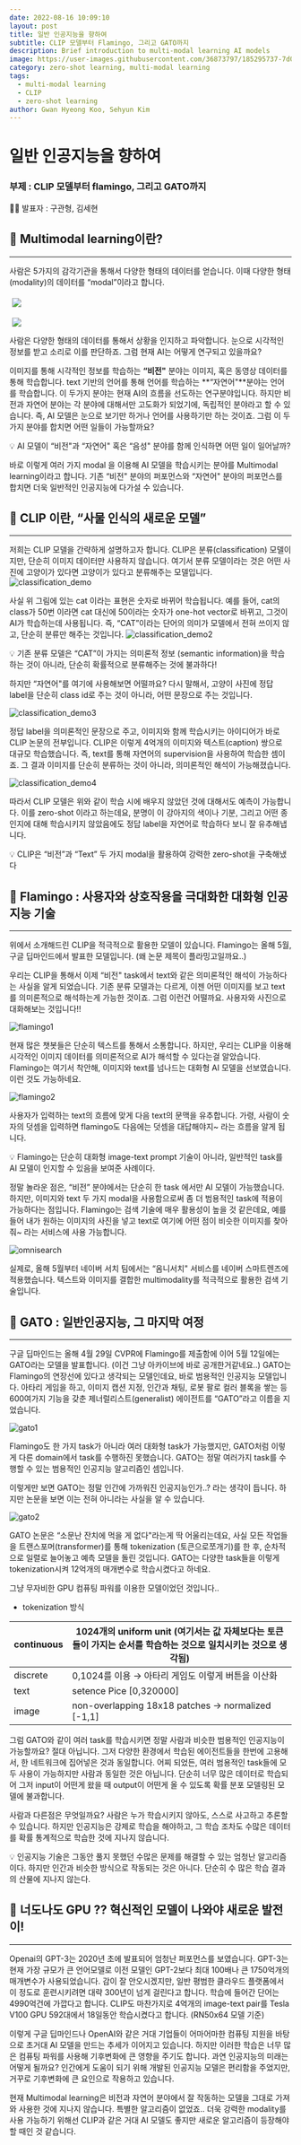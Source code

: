 ```yaml
---
date: 2022-08-16 10:09:10  
layout: post  
title: 일반 인공지능을 향하여
subtitle: CLIP 모델부터 Flamingo, 그리고 GATO까지
description: Brief introduction to multi-modal learning AI models
image: https://user-images.githubusercontent.com/36873797/185295737-7d05b246-688c-4749-aeee-1632ce06496e.jpg
category: zero-shot learning, multi-modal learning
tags:
  - multi-modal learning
  - CLIP
  - zero-shot learning
author: Gwan Hyeong Koo, Sehyun Kim
---
```


# 일반 인공지능을 향하여

### 부제 : CLIP 모델부터 flamingo, 그리고 GATO까지

<aside>
  
👦🏻 발표자 : 구관형, 김세현

</aside>

## 📑 Multimodal learning이란?
---

사람은 5가지의 감각기관을 통해서 다양한 형태의 데이터를 얻습니다. 이때 다양한 형태(modality)의 데이터를 “modal”이라고 합니다.

<p><img src="https://user-images.githubusercontent.com/36873797/185296232-2d06d548-aa7b-453f-816a-d7a18157af34.png" align="center" style="margin-left:5px; margin-top: 5px;"></p>
<p><img src="[https://user-images.githubusercontent.com/36873797/185296232-2d06d548-aa7b-453f-816a-d7a18157af34.png](https://user-images.githubusercontent.com/36873797/185296907-03976064-9ae7-4b77-943d-cefc799b8c21.png))" align="center" style="margin-left:5px; margin-top: 5px;"></p>

사람은 다양한 형태의 데이터를 통해서 상황을 인지하고 파악합니다. 눈으로 시각적인 정보를 받고 소리로 이를 판단하죠. 그럼 현재 AI는 어떻게 연구되고 있을까요?

이미지를 통해 시각적인 정보를 학습하는 **“비전"** 분야는 이미지, 혹은 동영상 데이터를 통해 학습합니다. text 기반의 언어를 통해 언어를 학습하는 **“자연어"**분야는 언어를 학습합니다. 이 두가지 분야는 현재 AI의 흐름을 선도하는 연구분야입니다. 하지만 비전과 자연어 분야는 각 분야에 대해서만 고도화가 되었기에, 독립적인 분야라고 할 수 있습니다. 즉, AI 모델은 눈으로 보기만 하거나 언어를 사용하기만 하는 것이죠. 그럼 이 두 가지 분야를 합치면 어떤 일들이 가능할까요?

<aside>
  
💡 AI 모델이 “비전"과 “자연어" 혹은 “음성" 분야를 함께 인식하면 어떤 일이 일어날까?

</aside>

바로 이렇게 여러 가지 modal 을 이용해 AI 모델을 학습시키는 분야를 Multimodal learning이라고 합니다. 기존 “비전" 분야의 퍼포먼스와 “자연어" 분야의 퍼포먼스를 합치면 더욱 일반적인 인공지능에 다가설 수 있습니다.

## 📑 CLIP 이란, “사물 인식의 새로운 모델”

---

저희는 CLIP 모델을 간략하게 설명하고자 합니다. CLIP은 분류(classification) 모델이지만, 단순히 이미지 데이터만 사용하지 않습니다. 여기서 분류 모델이라는 것은 어떤 사진에 고양이가 있다면 고양이가 있다고 분류해주는 모델입니다.
![classification_demo](https://user-images.githubusercontent.com/36873797/185297171-a13133d1-8d3c-4ab4-892c-415c01ddd171.png)

사실 위 그림에 있는 cat 이라는 표현은 숫자로 바뀌어 학습됩니다. 예를 들어, cat의 class가 50번 이라면 cat 대신에 50이라는 숫자가 one-hot vector로 바뀌고, 그것이 AI가 학습하는데 사용됩니다. 즉, “CAT”이라는 단어의 의미가 모델에서 전혀 쓰이지 않고, 단순히 분류만 해주는 것입니다. 
![classification_demo2](https://user-images.githubusercontent.com/36873797/185297168-8611eeb3-6a16-443a-bbfb-4afb4a53cd40.png)

<aside>
💡 기존 분류 모델은 “CAT”이 가지는 의미론적 정보 (semantic information)을 학습하는 것이 아니라, 단순히 확률적으로 분류해주는 것에 불과하다!

</aside>

하지만 “자연어"를 여기에 사용해보면 어떨까요? 다시 말해서, 고양이 사진에 정답 label을 단순히 class id로 주는 것이 아니라, 어떤 문장으로 주는 것입니다. 

![classification_demo3](https://user-images.githubusercontent.com/36873797/185297166-99759733-3cbc-404a-a037-75af4a2d6179.png)

정답 label을 의미론적인 문장으로 주고, 이미지와 함께 학습시키는 아이디어가 바로 CLIP 논문의 전부입니다. CLIP은 이렇게 4억개의 이미지와 텍스트(caption) 쌍으로 대규모 학습했습니다. 즉, text를 통해 자연어의 supervision을 사용하여 학습한 셈이죠. 그 결과 이미지를 단순히 분류하는 것이 아니라, 의미론적인 해석이 가능해졌습니다. 

![classification_demo4](https://user-images.githubusercontent.com/36873797/185297163-e575fe52-4578-4e51-9f44-6dc1691e476a.png)

따라서 CLIP 모델은 위와 같이 학습 시에 배우지 않았던 것에 대해서도 예측이 가능합니다. 이를 zero-shot 이라고 하는데요, 분명이 이 강아지의 색이나 기분, 그리고 어떤 종인지에 대해 학습시키지 않았음에도 정답 label을 자연어로 학습하다 보니 잘 유추해냅니다.

<aside>
💡 CLIP은 “비전”과 “Text” 두 가지 modal을 활용하여 강력한 zero-shot을 구축해냈다

</aside>

## 📑 Flamingo : 사용자와 상호작용을 극대화한 대화형 인공지능 기술

---

위에서 소개해드린 CLIP을 적극적으로 활용한 모델이 있습니다. Flamingo는 올해 5월, 구글 딥마인드에서 발표한 모델입니다. (왜 논문 제목이 플라밍고일까요..)

우리는 CLIP을 통해서 이제 “비전" task에서 text와 같은 의미론적인 해석이 가능하다는 사실을 알게 되었습니다. 기존 분류 모델과는 다르게, 이젠 어떤 이미지를 보고 text를 의미론적으로 해석하는게 가능한 것이죠. 그럼 이런건 어떨까요. 사용자와 사진으로 대화해보는 것입니다!!

![flamingo1](https://user-images.githubusercontent.com/36873797/185297162-d855b2df-32b6-4379-b864-31fd7d250334.png)

현재 많은 챗봇들은 단순히 텍스트를 통해서 소통합니다. 하지만, 우리는 CLIP을 이용해 시각적인 이미지 데이터를 의미론적으로 AI가 해석할 수 있다는걸 알았습니다. Flamingo는 여기서 착안해, 이미지와 text를 넘나드는 대화형 AI 모델을 선보였습니다. 이런 것도 가능하네요.

![flamingo2](https://user-images.githubusercontent.com/36873797/185297156-106ef3bd-486d-4b5e-b029-78a5c0b6e49d.png)

사용자가 입력하는 text의 흐름에 맞게 다음 text의 문맥을 유추합니다. 가령, 사람이 숫자의 덧셈을 입력하면 flamingo도 다음에는 덧셈을 대답해야지~ 라는 흐름을 알게 됩니다.

<aside>
💡 Flamingo는 단순히 대화형 image-text prompt 기술이 아니라, 일반적인 task를 AI 모델이 인지할 수 있음을 보여준 사례이다.

</aside>

정말 놀라운 점은, “비전” 분야에서는 단순히 한 task 에서만 AI 모델이 가능했습니다. 하지만, 이미지와 text 두 가지 modal을 사용함으로써 좀 더 범용적인 task에 적용이 가능하다는 점입니다. Flamingo는 검색 기술에 매우 활용성이 높을 것 같은데요, 예를 들어 내가 원하는 이미지의 사진을 넣고 text로 여기에 어떤 점이 비슷한 이미지를 찾아줘~ 라는 서비스에 사용 가능합니다.

![omnisearch](https://user-images.githubusercontent.com/36873797/185297153-98667e52-aef4-453b-acaf-a3b322136018.png)

실제로, 올해 5월부터 네이버 서치 팀에서는 “옴니서치" 서비스를 네이버 스마트렌즈에 적용했습니다. 텍스트와 이미지를 결합한 multimodality를 적극적으로 활용한 검색 기술입니다.

## 📑 GATO : 일반인공지능, 그 마지막 여정

---

구글 딥마인드는 올해 4월 29일 CVPR에 Flamingo를 제출함에 이어 5월 12일에는 GATO라는 모델을 발표합니다. (이건 그냥 아카이브에 바로 공개한거같네요..) GATO는 Flamingo의 연장선에 있다고 생각되는 모델인데요, 바로 범용적인 인공지능 모델입니다. 아타리 게임을 하고, 이미지 캡션 지정, 인간과 채팅, 로봇 팔로 컬러 블록을 쌓는 등 600여가지 기능을 갖춘 제너럴리스트(generalist) 에이전트를 “GATO”라고 이름을 지었습니다. 

![gato1](https://user-images.githubusercontent.com/36873797/185297147-da29be4b-a557-4a1e-90f9-506f8b9a78d3.png)

Flamingo도 한 가지 task가 아니라 여러 대화형 task가 가능했지만, GATO처럼 이렇게 다른 domain에서 task를 수행하진 못했습니다. GATO는 정말 여러가지 task를 수행할 수 있는 범용적인 인공지능 알고리즘인 셈입니다. 

이렇게만 보면 GATO는 정말 인간에 가까워진 인공지능인가..? 라는 생각이 듭니다. 하지만 논문을 보면 이는 전혀 아니라는 사실을 알 수 있습니다. 

![gato2](https://user-images.githubusercontent.com/36873797/185297141-a5f42f12-dfba-412c-aa40-81e80f4b961a.png)

GATO 논문은 “소문난 잔치에 먹을 게 없다"라는게 딱 어울리는데요, 사실 모든 작업들을 트랜스포머(transformer)를 통해 tokenization (토큰으로쪼개기)를 한 후, 순차적으로 일렬로 늘어놓고 예측 모델을 돌린 것입니다. GATO는 다양한 task들을 이렇게 tokenization시켜 12억개의 매개변수로 학습시켰다고 하네요.

그냥 무자비한 GPU 컴퓨팅 파워를 이용한 모델이었던 것입니다..

- tokenization 방식

| continuous | 1024개의 uniform unit (여기서는 값 자체보다는 토큰들이 가지는 순서를 학습하는 것으로 일치시키는 것으로 생각됨) |
| --- | --- |
| discrete | 0,1024를 이용 → 아타리 게임도 이렇게 버튼을 이산화 |
| text | setence Pice [0,320000] |
| image | non-overlapping 18x18 patches -> normalized [-1,1] |

그럼 GATO와 같이 여러 task를 학습시키면 정말 사람과 비슷한 범용적인 인공지능이 가능할까요? 절대 아닙니다. 그저 다양한 환경에서 학습된 에이전트들을 한번에 고용해서, 한 네트워크에 집어넣은 것과 동일합니다. 어찌 되었든, 여러 범용적인 task들에 모두 사용이 가능하지만 사람과 동일한 것은 아닙니다. 단순히 너무 많은 데이터로 학습되어 그저 input이 어떤게 왔을 때 output이 어떤게 올 수 있도록 확률 분포 모델링된 모델에 불과합니다. 

사람과 다른점은 무엇일까요? 사람은 누가 학습시키지 않아도, 스스로 사고하고 추론할 수 있습니다. 하지만 인공지능은 강제로 학습을 해야하고, 그 학습 조차도 수많은 데이터를 확률 통계적으로 학습한 것에 지나지 않습니다. 

<aside>
💡 인공지능 기술은 그동안 풀지 못했던 수많은 문제를 해결할 수 있는 엄청난 알고리즘이다. 하지만 인간과 비슷한 방식으로 작동되는 것은 아니다. 단순히 수 많은 학습 결과의 산물에 지나지 않는다.

</aside>

## 📑 너도나도 GPU ?? 혁신적인 모델이 나와야 새로운 발전이!

---

Openai의 GPT-3는 2020년 초에 발표되어 엄청난 퍼포먼스를 보였습니다. GPT-3는 현재 가장 규모가 큰 언어모델로 이전 모델인 GPT-2보다 최대 100배나 큰 1750억개의 매개변수가 사용되었습니다. 감이 잘 안오시겠지만, 일반 평범한 클라우드 플랫폼에서 이 정도로 훈련시키려면 대략 300년이 넘게 걸린다고 합니다. 학습에 들어간 단어는 4990억건에 가깝다고 합니다. CLIP도 마찬가지로 4억개의 image-text pair를 Tesla V100 GPU 592대에서 18일동안 학습시켰다고 합니다. (RN50x64 모델 기준)

이렇게 구글 딥마인드나 OpenAI와 같은 거대 기업들이 어마어마한 컴퓨팅 지원을 바탕으로 초거대 AI 모델을 만드는 추세가 이어지고 있습니다. 하지만 이러한 학습은 너무 많은 컴퓨팅 파워를 사용해 기후변화에 큰 영향을 주기도 합니다. 과연 인공지능의 미래는 어떻게 될까요? 인간에게 도움이 되기 위해 개발된 인공지능 모델은 편리함을 주었지만, 거꾸로 기후변화에 큰 요인으로 작용하고 있습니다. 

현재 Multimodal learning은 비전과 자연어 분야에서 잘 작동하는 모델을 그대로 가져와 사용한 것에 지나지 않습니다. 특별한 알고리즘이 없었죠.. 더욱 강력한 modality를 사용 가능하기 위해선 CLIP과 같은 거대 AI 모델도 좋지만 새로운 알고리즘이 등장해야할 때인 것 같습니다.
